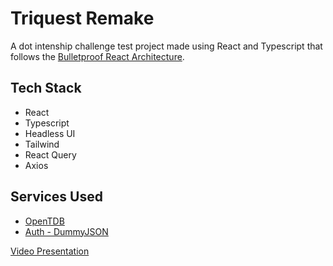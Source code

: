 # Triquest Remake 

A dot intenship challenge test project made using React and Typescript that follows the [Bulletproof React Architecture](https://github.com/alan2207/bulletproof-react).

## Tech Stack
- React
- Typescript
- Headless UI
- Tailwind
- React Query
- Axios

## Services Used
- [OpenTDB](https://opentdb.com/)
- [Auth - DummyJSON](https://dummyjson.com/docs/auth)


[Video Presentation](https://www.loom.com/share/2e949f2cbda34ec7843ddcc75b995810?sid=b6cdae25-913e-4502-9a9f-a355ff428376)
